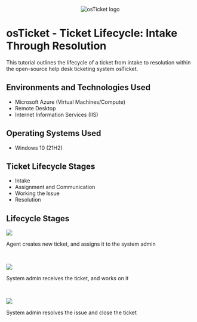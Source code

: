 <p align="center">
<img src="https://i.imgur.com/Clzj7Xs.png" alt="osTicket logo"/>
</p>

<h1>osTicket - Ticket Lifecycle: Intake Through Resolution</h1>
This tutorial outlines the lifecycle of a ticket from intake to resolution within the open-source help desk ticketing system osTicket.<br />


<h2>Environments and Technologies Used</h2>

- Microsoft Azure (Virtual Machines/Compute)
- Remote Desktop
- Internet Information Services (IIS)

<h2>Operating Systems Used </h2>

- Windows 10</b> (21H2)

<h2>Ticket Lifecycle Stages</h2>

- Intake
- Assignment and Communication
- Working the Issue
- Resolution

<h2>Lifecycle Stages</h2>

<p>
<img src="https://i.imgur.com/BiNNRpK.png"/>
</p>
<p>
Agent creates new ticket, and assigns it to the system admin
</p>
<br />

<p>
<img src="https://i.imgur.com/W6dVxbo.png"/>
</p>
<p>
System admin receives the ticket, and works on it
</p>
<br />

<p>
<img src="https://i.imgur.com/7g1tD1Q.png"/>
</p>
<p>
System admin resolves the issue and close the ticket
</p>
<br />

